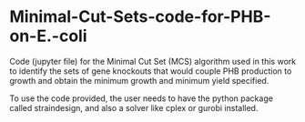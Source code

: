 # Minimal-Cut-Sets-code-for-PHB-on-E.-coli
Code (jupyter file) for the Minimal Cut Set (MCS) algorithm used in this work to identify the sets of gene knockouts that would couple PHB production to growth and obtain the minimum growth and minimum yield specified.

To use the code provided, the user needs to have the python package called straindesign, and also a solver like cplex or gurobi installed.
